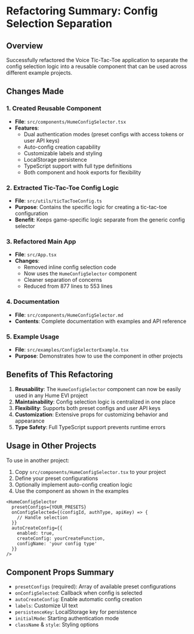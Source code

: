 # Refactoring Summary: Config Selection Separation

## Overview
Successfully refactored the Voice Tic-Tac-Toe application to separate the config selection logic into a reusable component that can be used across different example projects.

## Changes Made

### 1. Created Reusable Component
- **File**: `src/components/HumeConfigSelector.tsx`
- **Features**:
  - Dual authentication modes (preset configs with access tokens or user API keys)
  - Auto-config creation capability
  - Customizable labels and styling
  - LocalStorage persistence
  - TypeScript support with full type definitions
  - Both component and hook exports for flexibility

### 2. Extracted Tic-Tac-Toe Config Logic
- **File**: `src/utils/ticTacToeConfig.ts`
- **Purpose**: Contains the specific logic for creating a tic-tac-toe configuration
- **Benefit**: Keeps game-specific logic separate from the generic config selector

### 3. Refactored Main App
- **File**: `src/App.tsx`
- **Changes**:
  - Removed inline config selection code
  - Now uses the `HumeConfigSelector` component
  - Cleaner separation of concerns
  - Reduced from 877 lines to 553 lines

### 4. Documentation
- **File**: `src/components/HumeConfigSelector.md`
- **Contents**: Complete documentation with examples and API reference

### 5. Example Usage
- **File**: `src/examples/ConfigSelectorExample.tsx`
- **Purpose**: Demonstrates how to use the component in other projects

## Benefits of This Refactoring

1. **Reusability**: The `HumeConfigSelector` component can now be easily used in any Hume EVI project
2. **Maintainability**: Config selection logic is centralized in one place
3. **Flexibility**: Supports both preset configs and user API keys
4. **Customization**: Extensive props for customizing behavior and appearance
5. **Type Safety**: Full TypeScript support prevents runtime errors

## Usage in Other Projects

To use in another project:

1. Copy `src/components/HumeConfigSelector.tsx` to your project
2. Define your preset configurations
3. Optionally implement auto-config creation logic
4. Use the component as shown in the examples

```tsx
<HumeConfigSelector
  presetConfigs={YOUR_PRESETS}
  onConfigSelected={(configId, authType, apiKey) => {
    // Handle selection
  }}
  autoCreateConfig={{
    enabled: true,
    createConfig: yourCreateFunction,
    configName: 'your config type'
  }}
/>
```

## Component Props Summary

- `presetConfigs` (required): Array of available preset configurations
- `onConfigSelected`: Callback when config is selected
- `autoCreateConfig`: Enable automatic config creation
- `labels`: Customize UI text
- `persistenceKey`: LocalStorage key for persistence
- `initialMode`: Starting authentication mode
- `className` & `style`: Styling options